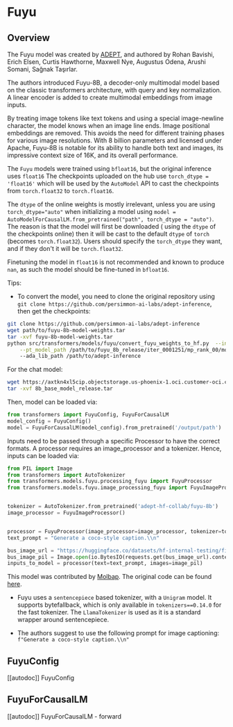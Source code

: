 <!--Copyright 2023 The HuggingFace Team. All rights reserved.

Licensed under the Apache License, Version 2.0 (the "License"); you may not use this file except in compliance with
the License. You may obtain a copy of the License at

http://www.apache.org/licenses/LICENSE-2.0

Unless required by applicable law or agreed to in writing, software distributed under the License is distributed on
an "AS IS" BASIS, WITHOUT WARRANTIES OR CONDITIONS OF ANY KIND, either express or implied. See the License for the
specific language governing permissions and limitations under the License.

⚠️ Note that this file is in Markdown but contain specific syntax for our doc-builder (similar to MDX) that may not be
rendered properly in your Markdown viewer.

-->

# Fuyu

## Overview

The Fuyu model was created by [ADEPT](https://www.adept.ai/blog/fuyu-8b), and authored by Rohan Bavishi, Erich Elsen, Curtis Hawthorne, Maxwell Nye, Augustus Odena, Arushi Somani, Sağnak Taşırlar. 

The authors introduced Fuyu-8B, a decoder-only multimodal model based on the classic transformers architecture, with query and key normalization. A linear encoder is added to create multimodal embeddings from image inputs. 

By treating image tokens like text tokens and using a special image-newline character, the model knows when an image line ends. Image positional embeddings are removed. This avoids the need for different training phases for various image resolutions. With 8 billion parameters and licensed under Apache, Fuyu-8B is notable for its ability to handle both text and images, its impressive context size of 16K, and its overall performance.

<Tip warning={true}>

The `Fuyu` models were trained using `bfloat16`, but the original inference uses `float16` The checkpoints uploaded on the hub use `torch_dtype = 'float16'` which will be
used by the `AutoModel` API to cast the checkpoints from `torch.float32` to `torch.float16`. 

The `dtype` of the online weights is mostly irrelevant, unless you are using `torch_dtype="auto"` when initializing a model using `model = AutoModelForCausalLM.from_pretrained("path", torch_dtype = "auto")`. The reason is that the model will first be downloaded ( using the `dtype` of the checkpoints online) then it will be cast to the default `dtype` of `torch` (becomes `torch.float32`). Users should specify the `torch_dtype` they want, and if they don't it will be `torch.float32`.

Finetuning the model in `float16` is not recommended and known to produce `nan`, as such the model should be fine-tuned in `bfloat16`.

</Tip>


Tips:

- To convert the model, you need to clone the original repository using `git clone https://github.com/persimmon-ai-labs/adept-inference`, then get the checkpoints:

```bash
git clone https://github.com/persimmon-ai-labs/adept-inference
wget path/to/fuyu-8b-model-weights.tar
tar -xvf fuyu-8b-model-weights.tar
python src/transformers/models/fuyu/convert_fuyu_weights_to_hf.py  --input_dir /path/to/downloaded/fuyu/weights/ --output_dir /output/path \
    --pt_model_path /path/to/fuyu_8b_release/iter_0001251/mp_rank_00/model_optim_rng.pt
    --ada_lib_path /path/to/adept-inference
```

For the chat model:
```bash
wget https://axtkn4xl5cip.objectstorage.us-phoenix-1.oci.customer-oci.com/n/axtkn4xl5cip/b/adept-public-data/o/8b_chat_model_release.tar
tar -xvf 8b_base_model_release.tar
```
Then, model can be loaded via:

```py 
from transformers import FuyuConfig, FuyuForCausalLM
model_config = FuyuConfig()
model = FuyuForCausalLM(model_config).from_pretrained('/output/path')
```

Inputs need to be passed through a specific Processor to have the correct formats.
A processor requires an image_processor and a tokenizer. Hence, inputs can be loaded via:

```py
from PIL import Image
from transformers import AutoTokenizer
from transformers.models.fuyu.processing_fuyu import FuyuProcessor
from transformers.models.fuyu.image_processing_fuyu import FuyuImageProcessor


tokenizer = AutoTokenizer.from_pretrained('adept-hf-collab/fuyu-8b')
image_processor = FuyuImageProcessor()


processor = FuyuProcessor(image_processor=image_processor, tokenizer=tokenizer)
text_prompt = "Generate a coco-style caption.\\n"

bus_image_url = "https://huggingface.co/datasets/hf-internal-testing/fixtures-captioning/resolve/main/bus.png"
bus_image_pil = Image.open(io.BytesIO(requests.get(bus_image_url).content))
inputs_to_model = processor(text=text_prompt, images=image_pil)


```

This model was contributed by [Molbap](https://huggingface.co/Molbap).
The original code can be found [here](https://github.com/persimmon-ai-labs/adept-inference).

- Fuyu uses a `sentencepiece` based tokenizer, with a `Unigram` model. It supports bytefallback, which is only available in `tokenizers==0.14.0` for the fast tokenizer.
The `LlamaTokenizer` is used as it is a standard wrapper around sentencepiece. 

- The authors suggest to use the following prompt for image captioning: `f"Generate a coco-style caption.\\n"`


## FuyuConfig

[[autodoc]] FuyuConfig

## FuyuForCausalLM

[[autodoc]] FuyuForCausalLM
    - forward
